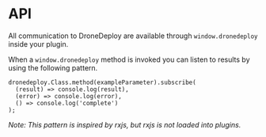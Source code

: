 # API
All communication to DroneDeploy are available through `window.dronedeploy` inside your plugin. 

When a `window.dronedeploy` method is invoked you can listen to results by using the following pattern.

```
dronedeploy.Class.method(exampleParameter).subscribe(
  (result) => console.log(result),
  (error) => console.log(error),
  () => console.log('complete')
); 
```

*Note: This pattern is inspired by rxjs, but rxjs is not loaded into plugins.*